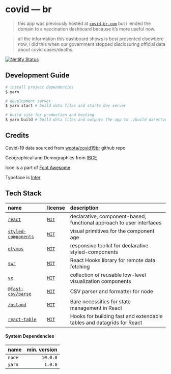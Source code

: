 # covid — br
> this app was previously hosted at [`covid-br.com`](https://covid-br.com) but i lended the domain to a vaccination dashboard because it’s more useful now.

> all the information this dashboard shows is best presented elsewhere now, i did this when our government stopped disclosuring official data about covid cases/deaths.

[![Netlify Status](https://api.netlify.com/api/v1/badges/08af73cb-e15a-43b4-8c2f-705810c7888a/deploy-status)](https://app.netlify.com/sites/covid-br/deploys)


## Development Guide
```bash
# install project dependencies
$ yarn

# development server
$ yarn start # build data files and starts dev server

# build site for production and hosting
$ yarn build # build data files and outputs the app to ./build directory
```

## Credits

Covid-19 data sourced from [wcota/covid19br](https://github.com/wcota/covid19br) github repo

Geographical and Demographics from [IBGE](https://www.ibge.gov.br/)

Icon is a part of [Font Awesome](https://fontawesome.com/icons/shield-virus?style=solid) 

Typeface is [Inter](https://rsms.me/inter/)

## Tech Stack

| name | license | description |
|:-----|:--------|:------------|
| [`react`](https://reactjs.org/) | [`MIT`](https://api.github.com/repos/facebook/react/license) | declarative, component-based, functional approach to user interfaces |
| [`styled-components`](https://styled-components.com) | [`MIT`](https://github.com/styled-components/styled-components/blob/master/LICENSE) | visual primitives for the component age |
| [`etymos`](https://github.com/vitordino/etymos) | [`MIT`](https://github.com/vitordino/etymos/blob/master/LICENSE) | responsive toolkit for declarative styled-components |
| [`swr`](https://swr.now.sh/) | [`MIT`](https://github.com/vercel/swr/blob/master/LICENSE) | React Hooks library for remote data fetching |
| [`vx`](https://vx-demo.now.sh/) | [`MIT`](https://github.com/hshoff/vx/blob/master/LICENSE) | collection of reusable low-level visualization components |
| [`@fast-csv/parse`](https://c2fo.io/fast-csv/) | [`MIT`](https://github.com/C2FO/fast-csv/blob/master/LICENSE) | CSV parser and formatter for node |
| [`zustand`](https://zustand.surge.sh/) | [`MIT`](https://github.com/react-spring/zustand/blob/master/LICENSE) | Bare necessities for state management in React |
| [`react-table`](https://github.com/tannerlinsley/react-table) | [`MIT`](https://github.com/tannerlinsley/react-table/blob/master/LICENSE) | Hooks for building fast and extendable tables and datagrids for React |


#### System Dependencies
| name   | min. version |
|:-------|-------------:|
| `node` |     `10.0.0` |
| `yarn` |      `1.0.0` |
